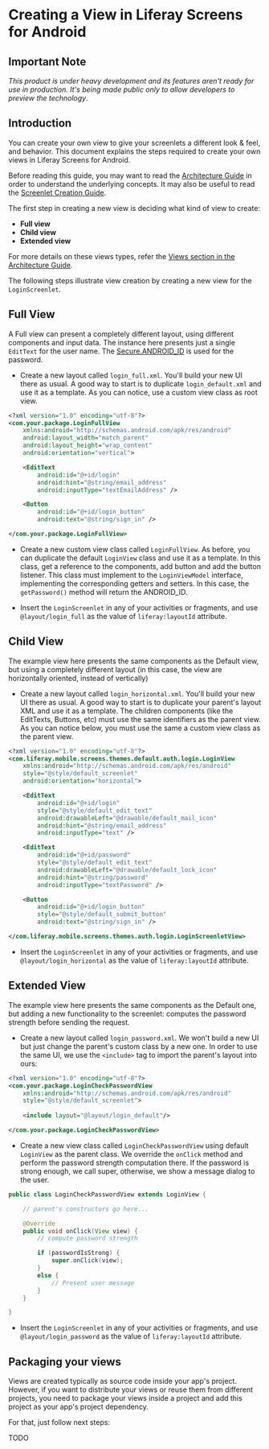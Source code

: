 # Creating a View in Liferay Screens for Android

## Important Note

*This product is under heavy development and its features aren't ready for use in production. It's being made public only to allow developers to preview the technology*.

## Introduction

You can create your own view to give your screenlets a different look & feel, and behavior. This document explains the steps required to create your own views in Liferay Screens for Android.

Before reading this guide, you may want to read the [Architecture Guide](architecture.md) in order to understand the underlying concepts. It may also be useful to read the [Screenlet Creation Guide](screenlet_creation.md).

The first step in creating a new view is deciding what kind of view to create:

- **Full view**
- **Child view**
- **Extended view**

For more details on these views types, refer the [Views section in the Architecture Guide](architecture.md#view-layer).

The following steps illustrate view creation by creating a new view for the `LoginScreenlet`.

## Full View

A Full view can present a completely different layout, using different components and input data. The instance here presents just a single `EditText` for the user name. The [Secure.ANDROID_ID](http://developer.android.com/reference/android/provider/Settings.Secure.html#ANDROID_ID) is used for the password. 

- Create a new layout called `login_full.xml`. You'll build your new UI there as usual. A good way to start is to duplicate `login_default.xml` and use it as a template. As you can notice, use a custom view class as root view.

```xml
<?xml version="1.0" encoding="utf-8"?>
<com.your.package.LoginFullView
	xmlns:android="http://schemas.android.com/apk/res/android"
	android:layout_width="match_parent"
	android:layout_height="wrap_content"
	android:orientation="vertical">

    <EditText
        android:id="@+id/login"
        android:hint="@string/email_address"
        android:inputType="textEmailAddress" />

	<Button
		android:id="@+id/login_button"
		android:text="@string/sign_in" />

</com.your.package.LoginFullView>
```

- Create a new custom view class called `LoginFullView`. As before, you can duplicate the default `LoginView` class and use it as a template. In this class, get a reference to the components, add button and add the button listener. This class must implement to the `LoginViewModel` interface, implementing the corresponding getters and setters. In this case, the `getPassword()` method will return the ANDROID_ID.

- Insert the `LoginScreenlet` in any of your activities or fragments, and use `@layout/login_full` as the value of `liferay:layoutId` attribute.

## Child View

The example view here presents the same components as the Default view, but using a completely different layout (in this case, the view are horizontally oriented, instead of vertically)

- Create a new layout called `login_horizontal.xml`. You'll build your new UI there as usual. A good way to start is to duplicate your parent's layout XML and use it as a template. The children components (like the EditTexts, Buttons, etc) must use the same identifiers as the parent view. As you can notice below, you must use the same a custom view class as the parent view.

```xml 
<?xml version="1.0" encoding="utf-8"?>
<com.liferay.mobile.screens.themes.default.auth.login.LoginView
	xmlns:android="http://schemas.android.com/apk/res/android"
    style="@style/default_screenlet"
	android:orientation="horizontal">

    <EditText
        android:id="@+id/login"
        style="@style/default_edit_text"
        android:drawableLeft="@drawable/default_mail_icon"
        android:hint="@string/email_address"
        android:inputType="text" />

    <EditText
        android:id="@+id/password"
        style="@style/default_edit_text"
        android:drawableLeft="@drawable/default_lock_icon"
        android:hint="@string/password"
        android:inputType="textPassword" />

    <Button
        android:id="@+id/login_button"
        style="@style/default_submit_button"
        android:text="@string/sign_in" />

</com.liferay.mobile.screens.themes.auth.login.LoginScreenletView>
```

- Insert the `LoginScreenlet` in any of your activities or fragments, and use `@layout/login_horizontal` as the value of `liferay:layoutId` attribute.

## Extended View

The example view here presents the same components as the Default one, but adding a new functionality to the screenlet: computes the password strength before sending the request.

- Create a new layout called `login_password.xml`. We won't build a new UI but just change the parent's custom class by a new one. In order to use the same UI, we use the `<include>` tag to import the parent's layout into ours:

```xml 
<?xml version="1.0" encoding="utf-8"?>
<com.your.package.LoginCheckPasswordView
	xmlns:android="http://schemas.android.com/apk/res/android"
    style="@style/default_screenlet">
    
	<include layout="@layout/login_default"/>

</com.your.package.LoginCheckPasswordView>
```

- Create a new view class called `LoginCheckPasswordView` using default `LoginView` as the parent class. We override the `onClick` method and perform the password strength computation there. If the password is strong enough, we call super, otherwise, we show a message dialog to the user.

```java
public class LoginCheckPasswordView extends LoginView {

	// parent's constructors go here...

	@Override
	public void onClick(View view) {
		// compute password strength

		if (passwordIsStrong) {
			super.onClick(view);
		}
		else {
			// Present user message
		}
	}

}
```

- Insert the `LoginScreenlet` in any of your activities or fragments, and use `@layout/login_password` as the value of `liferay:layoutId` attribute.

## Packaging your views
Views are created typically as source code inside your app's project. However, if you want to distribute your views or reuse them from different projects, you need to package your views inside a project and add this project as your app's project dependency.

For that, just follow next steps:

TODO


